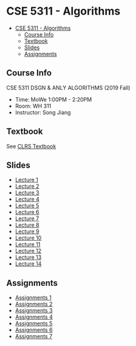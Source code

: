 # CSE 5311 - Algorithms

- [CSE 5311 - Algorithms](#cse-5311---algorithms)
  - [Course Info](#course-info)
  - [Textbook](#textbook)
  - [Slides](#slides)
  - [Assignments](#assignments)

## Course Info

CSE 5311 DSGN & ANLY ALGORITHMS (2019 Fall)

- Time: MoWe 1:00PM - 2:20PM
- Room: WH 311
- Instructor: Song Jiang

## Textbook

See [CLRS Textbook](Textbook/CLRS-Textbook.pdf)

## Slides

- [Lecture 1](Slides/Lecture-1.pdf)
- [Lecture 2](Slides/Lecture-2.pdf)
- [Lecture 3](Slides/Lecture-3.pdf)
- [Lecture 4](Slides/Lecture-4.pdf)
- [Lecture 5](Slides/Lecture-5.pdf)
- [Lecture 6](Slides/Lecture-6.pdf)
- [Lecture 7](Slides/Lecture-7.pdf)
- [Lecture 8](Slides/Lecture-8.pdf)
- [Lecture 9](Slides/Lecture-9.pdf)
- [Lecture 10](Slides/Lecture-10.pdf)
- [Lecture 11](Slides/Lecture-11.pdf)
- [Lecture 12](Slides/Lecture-12.pdf)
- [Lecture 13](Slides/Lecture-13.pdf)
- [Lecture 14](Slides/Lecture-14.pdf)

## Assignments

- [Assignments 1](Assignments/01/)
- [Assignments 2](Assignments/02/)
- [Assignments 3](Assignments/03/)
- [Assignments 4](Assignments/04/)
- [Assignments 5](Assignments/05/)
- [Assignments 6](Assignments/06/)
- [Assignments 7](Assignments/07/)

